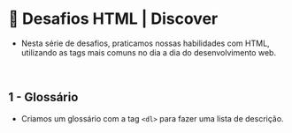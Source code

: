# 📕 Desafios HTML | Discover
- Nesta série de desafios, praticamos nossas habilidades com HTML, utilizando as tags mais comuns no dia a dia do desenvolvimento web.
<br>

## 1 - Glossário
- Criamos um glossário com a tag `<dl>` para fazer uma lista de descrição.

